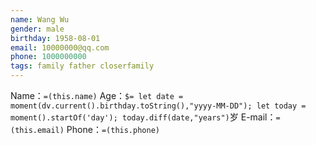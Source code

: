 ```yaml
---
name: Wang Wu
gender: male
birthday: 1958-08-01
email: 10000000@qq.com
phone: 1000000000
tags: family father closerfamily
---
```


Name：`=(this.name)`
Age：`$= let date = moment(dv.current().birthday.toString(),"yyyy-MM-DD"); let today = moment().startOf('day'); today.diff(date,"years")`岁
E-mail：`=(this.email)`
Phone：`=(this.phone)`
